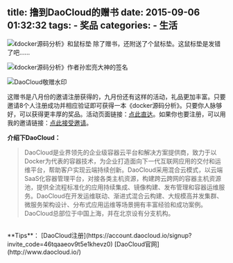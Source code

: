 title: 撸到DaoCloud的赠书
date: 2015-09-06 01:32:32
tags:
	- 奖品
categories:
	- 生活
---
![《docker源码分析》和鼠标垫](http://7xi6qe.com1.z0.glb.clouddn.com//2015/09/06/67c917c9c59fcd13.jpg)<!--more-->
除了赠书，还附送了个鼠标垫。这鼠标垫是发错了吧……

![《docker源码分析》作者孙宏亮大神的签名](http://7xi6qe.com1.z0.glb.clouddn.com/2015/09/06/d86e3a5abdab1811.jpg)

![DaoCloud敬赠水印](http://7xi6qe.com1.z0.glb.clouddn.com/2015/09/06/3da415b6dab4845e.jpg)

这赠书是八月份的邀请注册获得的，九月份还有这样的活动，礼品更加丰富。只要邀请8个人注册成功并相应验证即可获得一本《docker源码分析》。只要你人脉够好，可以获得更丰厚的奖品。活动页面链接：[点此直达](https://www.daocloud.io/invite_friends)。如果你也要注册，可以用我的邀请链接：[点此接受邀请](https://account.daocloud.io/signup?invite_code=46tqaaeov9t5e1khevz0)。

**介绍下DaoCloud：**
>DaoCloud是业界领先的企业级容器云平台和解决方案提供商，致力于以Docker为代表的容器技术，为企业打造面向下一代互联网应用的交付和运维平台，帮助客户实现云端持续创新。DaoCloud采用混合云模式，以云端SaaS化容器管理平台，对接各类主机资源，构建跨云跨网的容器主机资源池，提供全流程标准化的应用持续集成、镜像构建、发布管理和容器运维服务。DaoCloud在开发运维联动、渐进式混合云构建、大规模高并发集群、微服务架构设计、分布式应用运维等场景拥有丰富经验和成功案例。DaoCloud总部位于中国上海，并在北京设有分支机构。

<br />
**Tips**：
[DaoCloud注册](https://account.daocloud.io/signup?invite_code=46tqaaeov9t5e1khevz0)
[DaoCloud官网](http://www.daocloud.io/)